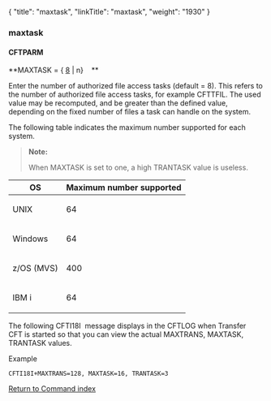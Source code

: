 {
    "title": "maxtask",
    "linkTitle": "maxtask",
    "weight": "1930"
}<span id="maxtask"></span>

### maxtask

#### CFTPARM

**MAXTASK = { <u>8</u>
| n}    **

Enter the number of authorized file access tasks (default = 8). This refers to the number of authorized file access tasks, for example CFTTFIL. The used value may be recomputed, and be greater than the defined value, depending on the fixed number of files a task can handle on the system.

The following table indicates the maximum number supported for each
system.

> **Note:**
>
> When MAXTASK is set to one, a high TRANTASK value is useless.

<table>
   <thead>
      <tr>
<th style="text-align: center;" class="TableStyle-SynchTableStyle_interop-HeadE-Column1-Header1">OS         </th>
<th style="text-align: center;" class="TableStyle-SynchTableStyle_interop-HeadD-Column1-Header1">Maximum number supported         </th>
      </tr>
   </thead>
   <tbody>
      <tr>
         <td><p>UNIX </p>         </td>
         <td><p>64</p>         </td>
      </tr>
      <tr>
         <td><p>Windows </p>         </td>
         <td><p>64</p>         </td>
      </tr>
      <tr>
         <td><p>z/OS (MVS)</p>         </td>
         <td><p>400</p>         </td>
      </tr>
      <tr>
         <td><p>IBM i</p>         </td>
         <td><p>64</p>         </td>
      </tr>
   </tbody>
</table>

The following CFTI18I  message displays in the CFTLOG when Transfer CFT is started so that you can view the actual MAXTRANS, MAXTASK, TRANTASK values.

Example



    CFTI18I+MAXTRANS=128, MAXTASK=16, TRANTASK=3

[Return to Command index](../../)
